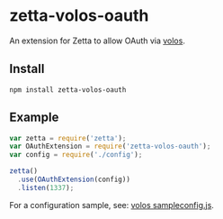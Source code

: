 # zetta-volos-oauth

An extension for Zetta to allow OAuth via [volos](https://github.com/apigee-127/volos).

## Install

`npm install zetta-volos-oauth`

## Example

```js
var zetta = require('zetta');
var OAuthExtension = require('zetta-volos-oauth');
var config = require('./config');

zetta()
  .use(OAuthExtension(config))
  .listen(1337);
```

For a configuration sample, see: [volos sampleconfig.js](https://github.com/apigee-127/volos/blob/master/samples/basic/sampleconfig.js).
